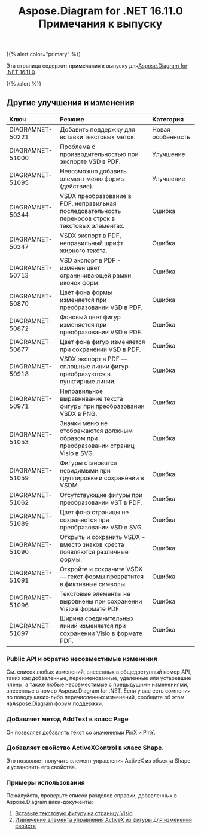 ﻿---
title: Aspose.Diagram for .NET 16.11.0 Примечания к выпуску
type: docs
weight: 20
url: /ru/net/aspose-diagram-for-net-16-11-0-release-notes/
---
{{% alert color="primary" %}} 

 Эта страница содержит примечания к выпуску для[Aspose.Diagram for .NET 16.11.0](https://www.nuget.org/packages/Aspose.Diagram/16.11.0).

{{% /alert %}} 
## **Другие улучшения и изменения**

|**Ключ**|**Резюме**|**Категория**|
|:- |:- |:- |
|DIAGRAMNET-50221|Добавить поддержку для вставки текстовых меток.|Новая особенность|
|DIAGRAMNET-51000|Проблема с производительностью при экспорте VSD в PDF.|Улучшение|
|DIAGRAMNET-51095|Невозможно добавить элемент меню формы (действие).|Улучшение|
|DIAGRAMNET-50344|VSDX преобразование в PDF, неправильная последовательность переносов строк в текстовых элементах.|Ошибка|
|DIAGRAMNET-50347|VSDX экспорт в PDF, неправильный шрифт жирного текста.|Ошибка|
|DIAGRAMNET-50713|VSD экспорт в PDF - изменен цвет ограничивающей рамки иконок форм.|Ошибка|
|DIAGRAMNET-50870|Цвет фона формы изменяется при преобразовании VSD в PDF.|Ошибка|
|DIAGRAMNET-50872|Фоновый цвет фигур изменяется при преобразовании VSD в PDF.|Ошибка|
|DIAGRAMNET-50877|Цвет фона фигур изменяется при сохранении VSD в PDF.|Ошибка|
|DIAGRAMNET-50918|VSDX экспорт в PDF — сплошные линии фигур преобразуются в пунктирные линии.|Ошибка|
|DIAGRAMNET-50971|Неправильное выравнивание текста фигуры при преобразовании VSDX в PNG.|Ошибка|
|DIAGRAMNET-51053|Значки меню не отображаются должным образом при преобразовании страниц Visio в SVG.|Ошибка|
|DIAGRAMNET-51059|Фигуры становятся невидимыми при группировке и сохранении в VSDM.|Ошибка|
|DIAGRAMNET-51062|Отсутствующие фигуры при преобразовании VST в PDF.|Ошибка|
|DIAGRAMNET-51089|Цвет фона страницы не сохраняется при преобразовании VSD в SVG.|Ошибка|
|DIAGRAMNET-51090|Открыть и сохранить VSDX - вместо знаков креста появляются различные формы.|Ошибка|
|DIAGRAMNET-51091|Откройте и сохраните VSDX — текст формы превратится в фиктивные символы.|Ошибка|
|DIAGRAMNET-51096|Текстовые элементы не выровнены при сохранении Visio в формате PDF.|Ошибка|
|DIAGRAMNET-51097|Ширина соединительных линий изменяется при сохранении Visio в формате PDF.|Ошибка|
### **Public API и обратно несовместимые изменения**
См. список любых изменений, внесенных в общедоступный номер API, таких как добавленные, переименованные, удаленные или устаревшие члены, а также любые несовместимые с предыдущими изменениями, внесенные в номер Aspose.Diagram for .NET. Если у вас есть сомнения по поводу каких-либо перечисленных изменений, сообщите об этом на[Aspose.Diagram форум поддержки](https://forum.aspose.com/c/diagram/17).
### **Добавляет метод AddText в класс Page**
Он позволяет добавлять текст со значениями PinX и PinY.
### **Добавляет свойство ActiveXControl в класс Shape.**
Это позволяет получить элемент управления ActiveX из объекта Shape и установить его свойства.
### **Примеры использования**
Пожалуйста, проверьте список разделов справки, добавленных в Aspose.Diagram вики-документы:

1. [Вставьте текстовую фигуру на страницу Visio](/diagram/ru/net/working-with-text/#insert-a-text-shape-in-the-visio-page)
1. [Извлечение элемента управления ActiveX из фигуры для изменения свойств](/diagram/ru/net/retrieve-an-activex-control-from-a-shape-object-to-modify-properties/)
